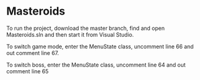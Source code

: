 # Masteroids

To run the project, download the master branch, find and open Masteroids.sln and then start it from Visual Studio.

To switch game mode, enter the MenuState class, uncomment line 66 and out comment line 67.

To switch boss, enter the MenuState class, uncomment line 64 and out comment line 65
